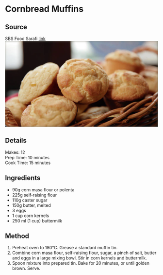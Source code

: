 # Cornbread Muffins

## Source
SBS Food Sarafi [link](https://www.sbs.com.au/food/recipes/corny-cornbread-muffins)\
![alt-text](./pictures/cornbread-muffins.png)

## Details
Makes: 12\
Prep Time: 10 minutes\
Cook Time: 15 minutes

## Ingredients
- 90g corn masa flour or polenta
- 225g self-raising flour
- 110g caster sugar
- 150g butter, melted
- 3 eggs
- 1 cup corn kernels
- 250 ml (1 cup) buttermilk

## Method
1. Preheat oven to 180°C. Grease a standard muffin tin.
2. Combine corn masa flour, self-raising flour, sugar, a pinch of salt, butter and eggs in a large mixing bowl. Stir in corn kernels and buttermilk.
3. Spoon mixture into prepared tin. Bake for 20 minutes, or until golden brown. Serve.

